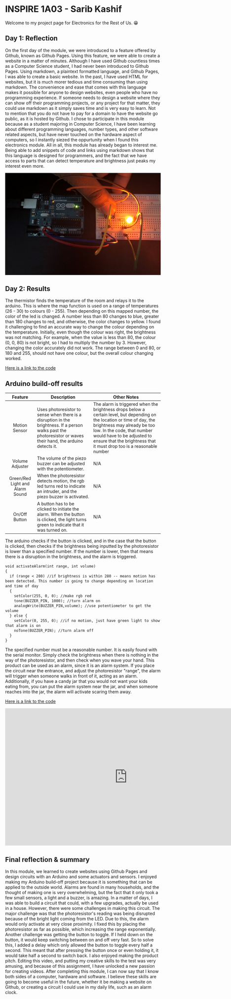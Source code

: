# INSPIRE 1A03 - Sarib Kashif
<!--
Welcome to your project page for Electronics for the Rest of Us. You'll use this page to describe and showcase your work throughout the module. 
A place for each deliverable has been created below for you in this markdown document. 
Note that comments (such as this) will not appear in the final markdown document (which you can view with the "Preview" button).
-->
Welcome to my project page for Electronics for the Rest of Us. :grin:

## Day 1: Reflection
<!--
In this section, provide a ~250 word reflection on your first day of the module, and discuss why you're interested in this module and what you hope to take away from it.

You're also asked to insert a photo that represents your accomplishments on your first day. 
- Take a photo of you working or one of your circuits and upload it to the /docs/images/ folder of this repository. 
- Then, insert your photo into your document by modifying the markdown example that has been inserted below.
-->
On the first day of the module, we were introduced to a feature offered by Github, known as Github Pages. Using this feature, we were able to create a website in a matter of minutes. Although I have used Github countless times as a Computer Science student, I had never been introduced to Github Pages. Using markdown, a plaintext formatted language, and Github Pages, I was able to create a basic website. In the past, I have used HTML for websites, but it is much morer tedious and time consuming than using markdown. The convenience and ease that comes with this language makes it possible for anyone to design websites, even people who have no programming experience. If someone needs to design a website where they can show off their programming projects, or any project for that matter, they could use markdown as it simply saves time and is very easy to learn. Not to mention that you do not have to pay for a domain to have the website go public, as it is hosted by Github. I chose to participate in this module because as a student majoring in Computer Science, I have been learning about different programming languages, number types, and other software related aspects, but have never touched on the hardware aspect of computers, so I instantly siezed the oppurtunity when I found this electronics module. All in all, this module has already began to interest me. Being able to add snippets of code and links using markdown shows that this language is designed for programmers, and the fact that we have access to parts that can detect temperature and brightness just peaks my interest even more. 

<!--
Inserting an image takes the form: 
![image alt text](url/to/photo "Logo Title Text")
See the following webpage for more information: https://github.com/adam-p/markdown-here/wiki/Markdown-Cheatsheet#images
Replace the elements below to insert your picture.
--> 
![Button Circuit](images/button-circuit.JPG "This is the Button Circuit!")

## Day 2: Results
<!--
Upload your fully-commented Arduino sketch from your final Day 2 build task--a thermometer connected to an RDB LED--into your GitHub repository.
Provide a short (~150 words) summary of your work on this circuit:
- How does your device work?
- What was challenging? 
- What worked? What didn't? 
- Be sure to link to your code (in your GitHub repository) in the text of your response.
-->
The thermistor finds the temperature of the room and relays it to the arduino. This is where the map function is used on a range of temperatures (26 - 30) to colours (0 - 255). Then depending on this mapped number, the color of the led is changed. A number less than 80 changes to blue, greater than 180 changes to red, and otherwise, the color changes to yellow. I found it challenging to find an accurate way to change the colour depending on the temperature. Initially, even though the colour was right, the brightness was not matching. For example, when the value is less than 80, the colour (0, 0, 80) is not bright, so I had to multiply the number by 3. However, changing the color accurately did not work. The range between 0 and 80, or 180 and 255, should not have one colour, but the overall colour changing worked.

[Here is a link to the code](https://github.com/inspire-1a03/intersession-2020-SaribK/blob/master/Thermistor_with_RGB_LED.ino)

## Arduino build-off results
<!--
Upload your fully-commented Arduino sketch from the final product of your Arduino build-off into the top-level of your module GitHub repository.
In ~300 words, provide a final device description and product pitch: 
- What does it do? Use a table (created in markdown) to list and describe the features. You can use the template provided below. 
- Describe briefly how it works.
- How could it be used in everyday life (or maybe just in rare cases)? 
- Be sure to link to your code (in your GitHub repository) in the text of your response.
- Include a snippet of code using the ``` ``` characters to display the code properly. 
Finally, record a short (30 second) video of a 'product pitch' for your device. 
- Upload the video to Youtube, and use the sample code below to embed your video.
-->


<!--
Below is a general markdown table template. 
You can find more information at these links: 
- https://github.com/adam-p/markdown-here/wiki/Markdown-Cheatsheet#tables

-->
| Feature                              | Description | Other Notes |
|:---------:                           |-------------|-------------|
| Motion Sensor                        | Uses photoresistor to sense when there is a disruption in the brightness. If a person walks past the photoresistor or waves their hand, the arduino detects it.          | The alarm is triggered when the brightness drops below a certain level, but depending on the location or time of day, the brightness may already be too low. In the code, that number would have to be adjusted to ensure that the brightness that it must drop too is a reasonable number             |
| Volume Adjuster                      | The volume of the piezo buzzer can be adjusted with the potentiometer.                                                                                                       | N/A            |
| Green/Red Light and Alarm Sound      | When the photoresistor detects motion, the rgb led turns red to indicate an intruder, and the piezo buzzer is activated.                                                    | N/A            |
| On/Off Button                        | A button has to be clicked to initiate the alarm. When the button is clicked, the light turns green to indicate that it was turned on.             | N/A            |

The arduino checks if the button is clicked, and in the case that the button is clicked, then checks if the brightness being inputted by the photoresistor is lower than a specified number. If the number is lower, then that means there is a disruption in the brightness, and the alarm is triggered. 

``` 
void activateAlarm(int range, int volume)
{
  if (range < 280) //if brightness is within 280 -- means motion has been detected. This number is going to change depending on location and time of day
  {
    setColor(255, 0, 0); //make rgb red
    tone(BUZZER_PIN, 1000); //turn alarm on
    analogWrite(BUZZER_PIN,volume); //use potentiometer to get the volume
  } else {
    setColor(0, 255, 0); //if no motion, just have green light to show that alarm is on
    noTone(BUZZER_PIN); //turn alarm off
  }
} 
```

The specified number must be a reasonable number. It is easily found with the serial monitor. Simply check the brightness when there is nothing in the way of the photoresistor, and then check when you wave your hand. This product can be used as an alarm, since it is an alarm system. If you place the circuit near the entrance, and adjust the photoresistor "range", the alarm will trigger when someone walks in front of it, acting as an alarm. Additionally, if you have a candy jar that you would not want your kids eating from, you can put the alarm system near the jar, and when someone reaches into the jar, the alarm will activate scaring them away. 

[Here is a link to the code](https://github.com/inspire-1a03/intersession-2020-SaribK/blob/master/Final_ProjectV2.ino)

<!--
Below is an example of embedding a YouTube video in a markdown document for use in GitHub pages. 
Note that this video won't show when previewing the document in GitHub--it only works on the GitHub pages webpage. 
- Once your YouTube video is uploaded, right click and select ```<> Copy embed code```. 
- You can paste this code directly into your markdown document. 
- Note that you may want to adjust the width and height parameters to make it fit well in your webpage
-->

<iframe width="789" height="444" src="https://www.youtube.com/embed/HDPT9wEdrEg" frameborder="0" allow="accelerometer; autoplay; encrypted-media; gyroscope; picture-in-picture" allowfullscreen></iframe>


## Final reflection & summary
<!--
In ~300 words:
- Summarize your experience in this module. What you learned, what you liked, what you found challenging.
- Reflect upon your learning and its relevance in your life.
-->

In this module, we learned to create websites using Github Pages and design circuits with an Arduino and some actuators and sensors. I enjoyed making my Arduino build-off project because it is something that can be applied to the outside world. Alarms are found in many households, and the thought of making one is very overwhelming, but the fact that it only took a few small sensors, a light and a buzzer, is amazing. In a matter of days, I was able to build a circuit that could, with a few upgrades, actually be used in a house. However, there were some challenges in making this circuit. The major challenge was that the photoresistor's reading was being disrupted because of the bright light coming from the LED. Due to this, the alarm would only activate at very close proximity. I fixed this by placing the photoresistor as far as possible, which increasing the range exponentially. Another challenge was getting the button to toggle. If I held down on the button, it would keep switching between on and off very fast. So to solve this, I added a delay which only allowed the button to toggle every half a second. This meant that after pressing the button once or even holding it, it would take half a second to switch back. I also enjoyed making the product pitch. Editing this video, and putting my creative skills to the test was very amusing, and because of this assignment, I have unlocked a new passion for creating videos. After completing this module, I can now say that I know both sides of a computer, hardware and software. I believe these skills are going to become useful in the future, whether it be making a website on Github, or creating a circuit I could use in my daily life, such as an alarm clock. 
